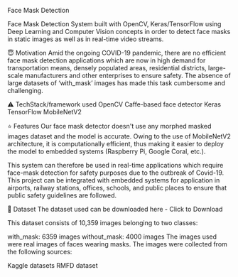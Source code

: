 Face Mask Detection

Face Mask Detection System built with OpenCV, Keras/TensorFlow using Deep Learning and Computer Vision concepts in order to detect face masks in static images as well as in real-time video streams.


😇 Motivation
Amid the ongoing COVID-19 pandemic, there are no efficient face mask detection applications which are now in high demand for transportation means, densely populated areas, residential districts, large-scale manufacturers and other enterprises to ensure safety. The absence of large datasets of ‘with_mask’ images has made this task cumbersome and challenging.


⚠️ TechStack/framework used
OpenCV
Caffe-based face detector
Keras
TensorFlow
MobileNetV2


⭐ Features
Our face mask detector doesn't use any morphed masked images dataset and the model is accurate. Owing to the use of MobileNetV2 architecture, it is computationally efficient, thus making it easier to deploy the model to embedded systems (Raspberry Pi, Google Coral, etc.).

This system can therefore be used in real-time applications which require face-mask detection for safety purposes due to the outbreak of Covid-19. This project can be integrated with embedded systems for application in airports, railway stations, offices, schools, and public places to ensure that public safety guidelines are followed.

📁 Dataset
The dataset used can be downloaded here - Click to Download

This dataset consists of 10,359 images belonging to two classes:

with_mask: 6359 images
without_mask: 4000 images
The images used were real images of faces wearing masks. The images were collected from the following sources:

Kaggle datasets
RMFD dataset
